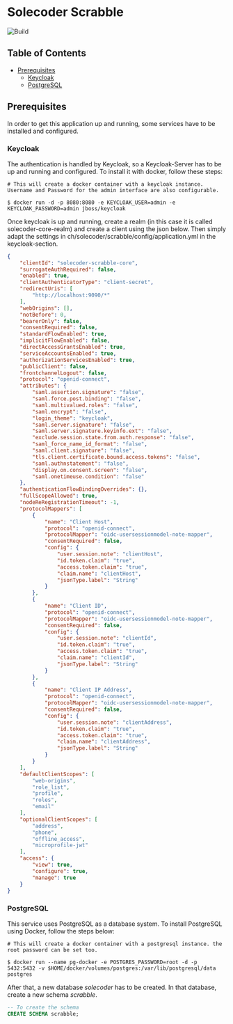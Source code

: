 # Solecoder Scrabble 

![Build](https://github.com/solec0der/Solecoder-Scrabble/workflows/Java%20CI%20with%20Maven/badge.svg?branch=master)

## Table of Contents

* [Prerequisites](#prerequisites)
    * [Keycloak](#keycloak)
    * [PostgreSQL](#postgresql)

## Prerequisites

In order to get this application up and running, some services have to be installed and configured.

### Keycloak

The authentication is handled by Keycloak, so a Keycloak-Server has to be up and running and configured. To install it with docker, follow these steps:

```shell script
# This will create a docker container with a keycloak instance. Username and Password for the admin interface are also configurable.

$ docker run -d -p 8080:8080 -e KEYCLOAK_USER=admin -e KEYCLOAK_PASSWORD=admin jboss/keycloak
```

Once keycloak is up and running, create a realm (in this case it is called solecoder-core-realm) and create a client using the json below.
Then simply adapt the settings in ch/solecoder/scrabble/config/application.yml in the keycloak-section.

```json
{
    "clientId": "solecoder-scrabble-core",
    "surrogateAuthRequired": false,
    "enabled": true,
    "clientAuthenticatorType": "client-secret",
    "redirectUris": [
        "http://localhost:9090/*"
    ],
    "webOrigins": [],
    "notBefore": 0,
    "bearerOnly": false,
    "consentRequired": false,
    "standardFlowEnabled": true,
    "implicitFlowEnabled": false,
    "directAccessGrantsEnabled": true,
    "serviceAccountsEnabled": true,
    "authorizationServicesEnabled": true,
    "publicClient": false,
    "frontchannelLogout": false,
    "protocol": "openid-connect",
    "attributes": {
        "saml.assertion.signature": "false",
        "saml.force.post.binding": "false",
        "saml.multivalued.roles": "false",
        "saml.encrypt": "false",
        "login_theme": "keycloak",
        "saml.server.signature": "false",
        "saml.server.signature.keyinfo.ext": "false",
        "exclude.session.state.from.auth.response": "false",
        "saml_force_name_id_format": "false",
        "saml.client.signature": "false",
        "tls.client.certificate.bound.access.tokens": "false",
        "saml.authnstatement": "false",
        "display.on.consent.screen": "false",
        "saml.onetimeuse.condition": "false"
    },
    "authenticationFlowBindingOverrides": {},
    "fullScopeAllowed": true,
    "nodeReRegistrationTimeout": -1,
    "protocolMappers": [
        {
            "name": "Client Host",
            "protocol": "openid-connect",
            "protocolMapper": "oidc-usersessionmodel-note-mapper",
            "consentRequired": false,
            "config": {
                "user.session.note": "clientHost",
                "id.token.claim": "true",
                "access.token.claim": "true",
                "claim.name": "clientHost",
                "jsonType.label": "String"
            }
        },
        {
            "name": "Client ID",
            "protocol": "openid-connect",
            "protocolMapper": "oidc-usersessionmodel-note-mapper",
            "consentRequired": false,
            "config": {
                "user.session.note": "clientId",
                "id.token.claim": "true",
                "access.token.claim": "true",
                "claim.name": "clientId",
                "jsonType.label": "String"
            }
        },
        {
            "name": "Client IP Address",
            "protocol": "openid-connect",
            "protocolMapper": "oidc-usersessionmodel-note-mapper",
            "consentRequired": false,
            "config": {
                "user.session.note": "clientAddress",
                "id.token.claim": "true",
                "access.token.claim": "true",
                "claim.name": "clientAddress",
                "jsonType.label": "String"
            }
        }
    ],
    "defaultClientScopes": [
        "web-origins",
        "role_list",
        "profile",
        "roles",
        "email"
    ],
    "optionalClientScopes": [
        "address",
        "phone",
        "offline_access",
        "microprofile-jwt"
    ],
    "access": {
        "view": true,
        "configure": true,
        "manage": true
    }
}
```

### PostgreSQL

This service uses PostgreSQL as a database system. To install PostgreSQL using Docker, follow the steps below:

```shell script
# This will create a docker container with a postgresql instance. the root password can be set too.

$ docker run --name pg-docker -e POSTGRES_PASSWORD=root -d -p 5432:5432 -v $HOME/docker/volumes/postgres:/var/lib/postgresql/data  postgres
```

After that, a new database *solecoder* has to be created. In that database, create a new schema *scrabble*.

```sql
-- To create the schema
CREATE SCHEMA scrabble;
```


